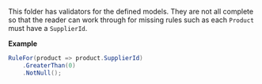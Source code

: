 This folder has validators for the defined models. They are not all complete so that the reader can work through for missing rules such as each `Product` must have a `SupplierId`.

**Example**

```csharp
RuleFor(product => product.SupplierId)
    .GreaterThan(0)
    .NotNull();
```